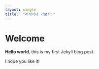 ```yaml
---
layout: single
title:  "시작이다 가보자!"
---
```


# Welcome

**Hello world**, this is my first Jekyll blog post.

I hope you like it!
